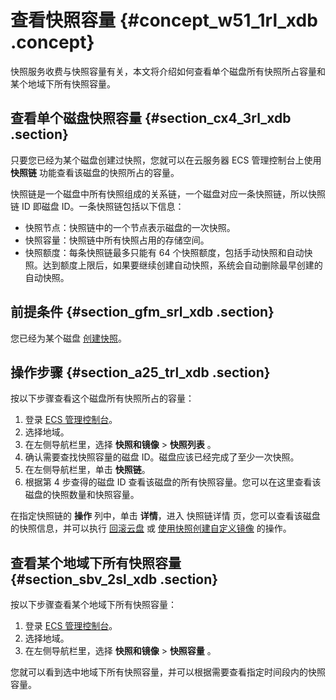 # 查看快照容量 {#concept_w51_1rl_xdb .concept}

快照服务收费与快照容量有关，本文将介绍如何查看单个磁盘所有快照所占容量和某个地域下所有快照容量。

## 查看单个磁盘快照容量 {#section_cx4_3rl_xdb .section}

只要您已经为某个磁盘创建过快照，您就可以在云服务器 ECS 管理控制台上使用 **快照链** 功能查看该磁盘的快照所占的容量。

快照链是一个磁盘中所有快照组成的关系链，一个磁盘对应一条快照链，所以快照链 ID 即磁盘 ID。一条快照链包括以下信息：

-   快照节点：快照链中的一个节点表示磁盘的一次快照。
-   快照容量：快照链中所有快照占用的存储空间。
-   快照额度：每条快照链最多只能有 64 个快照额度，包括手动快照和自动快照。达到额度上限后，如果要继续创建自动快照，系统会自动删除最早创建的自动快照。

## 前提条件 {#section_gfm_srl_xdb .section}

您已经为某个磁盘 [创建快照](intl.zh-CN/用户指南/快照/创建快照.md#)。

## 操作步骤 {#section_a25_trl_xdb .section}

按以下步骤查看这个磁盘所有快照所占的容量：

1.  登录 [ECS 管理控制台](https://ecs.console.aliyun.com/#/home)。
2.  选择地域。
3.  在左侧导航栏里，选择 **快照和镜像** \> **快照列表** 。
4.  确认需要查找快照容量的磁盘 ID。磁盘应该已经完成了至少一次快照。
5.  在左侧导航栏里，单击 **快照链**。
6.  根据第 4 步查得的磁盘 ID 查看该磁盘的所有快照容量。您可以在这里查看该磁盘的快照数量和快照容量。

在指定快照链的 **操作** 列中，单击 **详情**，进入 快照链详情 页，您可以查看该磁盘的快照信息，并可以执行 [回滚云盘](intl.zh-CN/用户指南/云盘/回滚云盘.md#) 或 [使用快照创建自定义镜像](intl.zh-CN/用户指南/镜像/创建自定义镜像/使用快照创建自定义镜像.md#) 的操作。

## 查看某个地域下所有快照容量 {#section_sbv_2sl_xdb .section}

按以下步骤查看某个地域下所有快照容量：

1.  登录 [ECS 管理控制台](https://ecs.console.aliyun.com/#/home)。
2.  选择地域。
3.  在左侧导航栏里，选择 **快照和镜像** \> **快照容量** 。

您就可以看到选中地域下所有快照容量，并可以根据需要查看指定时间段内的快照容量。

